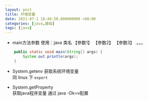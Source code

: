 ```yaml
---
layout: post
title: 环境变量
date: 2021-07-1 18:46:50.000000000 +08:00
categories: [java,基础]
tags: [java]
---
```

* main方法参数
使用：java  类名   【参数1】 【参数2】 【参数3】 .。。。
```java
    public static void main(String[] args) {
        System.out.println(args);
    }
```

* System.getenv
获取系统环境变量  
同 linux 下 `export`

* System.getProperty  
获取java程序变量
通过 java -Dk=v配置
